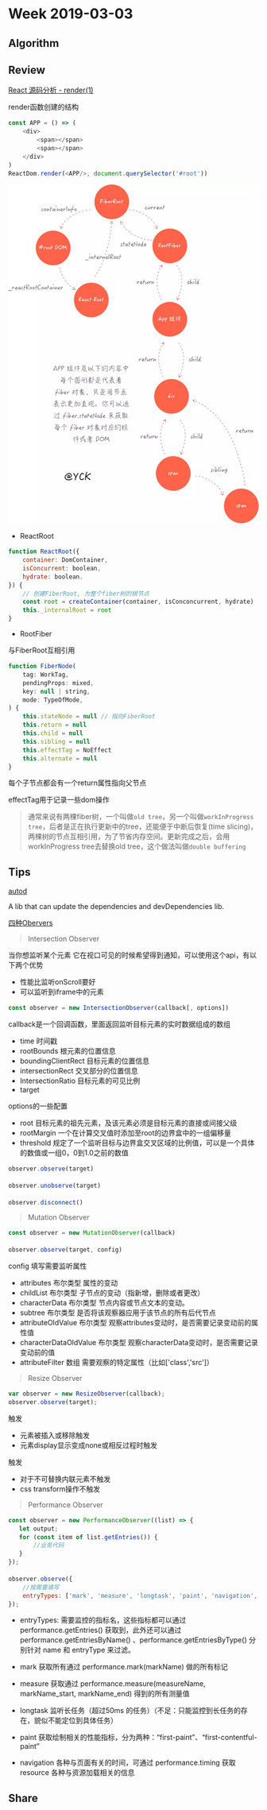 # Week 2019-03-03

## Algorithm

## Review

[React 源码分析 - render(1)](https://juejin.im/post/5cca5ad2e51d456e6154b4c7)

render函数创建的结构

```js
const APP = () => (
    <div>
        <span></span>
        <span></span>
    </div>
)
ReactDom.render(<APP/>, document.querySelector('#root'))
```

![1.png](https://github.com/RogerZZZZZ/ARTS/blob/master/Year_2019/Week_2019-03-03/img/1.png)

- ReactRoot

```js
function ReactRoot({
    container: DomContainer,
    isConcurrent: boolean,
    hydrate: boolean.
}) {
    // 创建FiberRoot, 为整个fiber树的根节点
    const root = createContainer(container, isConconcurrent, hydrate)
    this._internalRoot = root
}
```

- RootFiber

与FiberRoot互相引用

```js
function FiberNode(
    tag: WorkTag,
    pendingProps: mixed,
    key: null | string,
    mode: TypeOfMode,
) {
    this.stateNode = null // 指向FiberRoot
    this.return = null
    this.child = null
    this.sibling = null
    this.effectTag = NoEffect
    this.alternate = null
}
```

每个子节点都会有一个return属性指向父节点

effectTag用于记录一些dom操作

> 通常来说有两棵fiber树，一个叫做`old tree`，另一个叫做`workInProgress tree`，后者是正在执行更新中的tree，还能便于中断后恢复(time slicing)，两棵树的节点互相引用，为了节省内存空间。更新完成之后，会用workInProgress tree去替换old tree，这个做法叫做`double buffering`

## Tips

[autod](https://github.com/node-modules/autod)

A lib that can update the dependencies and devDependencies lib.

[四种Obervers](https://xiaotianxia.github.io/blog/vuepress/js/four_kinds_of_observers.html)

> Intersection Observer

当你想监听某个元素 它在视口可见的时候希望得到通知，可以使用这个api，有以下两个优势

- 性能比监听onScroll要好
- 可以监听到iframe中的元素

```js
const observer = new IntersectionObserver(callback[, options])
```

callback是一个回调函数，里面返回监听目标元素的实时数据组成的数组
- time 时间戳
- rootBounds 根元素的位置信息
- boundingClientRect 目标元素的位置信息
- intersectionRect 交叉部分的位置信息
- IntersectionRatio 目标元素的可见比例
- target

options的一些配置
- root 目标元素的祖先元素，及该元素必须是目标元素的直接或间接父级
- rootMargin 一个在计算交叉值时添加至root的边界盒中的一组偏移量
- threshold 规定了一个监听目标与边界盒交叉区域的比例值，可以是一个具体的数值或一组0，0到1.0之前的数值

```js
observer.observe(target)

observer.unobserve(target)

observer.disconnect()
```

> Mutation Observer

```js
const observer = new MutationObserver(callback)

observer.observe(target, config)
```

config 填写需要监听属性
- attributes 布尔类型 属性的变动
- childList 布尔类型 子节点的变动（指新增，删除或者更改）
- characterData 布尔类型 节点内容或节点文本的变动。
- subtree 布尔类型 是否将该观察器应用于该节点的所有后代节点
- attributeOldValue 布尔类型 观察attributes变动时，是否需要记录变动前的属性值
- characterDataOldValue 布尔类型 观察characterData变动时，是否需要记录变动前的值
- attributeFilter 数组 需要观察的特定属性（比如['class','src']）

> Resize Observer

```js
var observer = new ResizeObserver(callback);
observer.observe(target);
```

触发
- 元素被插入或移除触发
- 元素display显示变成none或相反过程时触发

触发
- 对于不可替换内联元素不触发
- css transform操作不触发

> Performance Observer

```js
const observer = new PerformanceObserver((list) => {
   let output;
   for (const item of list.getEntries()) {
       //业务代码
   }
});

observer.observe({
    //按需要填写
    entryTypes: ['mark', 'measure', 'longtask', 'paint', 'navigation', 'resource'] 
});
```

- entryTypes: 需要监控的指标名，这些指标都可以通过 performance.getEntries() 获取到，此外还可以通过 performance.getEntriesByName() 、performance.getEntriesByType() 分别针对 name 和 entryType 来过滤。

- mark 获取所有通过 performance.mark(markName) 做的所有标记
- measure 获取通过 performance.measure(measureName, markName_start, markName_end) 得到的所有测量值
- longtask 监听长任务（超过50ms 的任务）（不足：只能监控到长任务的存在，貌似不能定位到具体任务）
- paint 获取绘制相关的性能指标，分为两种：“first-paint”、“first-contentful-paint”
- navigation 各种与页面有关的时间，可通过 performance.timing 获取resource 各种与资源加载相关的信息

## Share